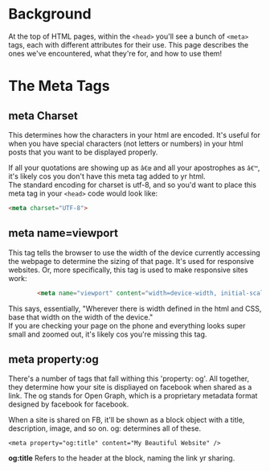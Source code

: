 <!-- TITLE: Meta Tags -->
<!-- SUBTITLE: What they are and how to use them -->

# Background
At the top of HTML pages, within the `<head>` you'll see a bunch of `<meta>`  tags, each with different attributes for their use.  This page describes the ones we've encountered, what they're for, and how to use them!

# The Meta Tags
## meta Charset
This determines how the characters in your html are encoded.  It's useful for when you have special characters (not letters or numbers) in your html posts that you want to be displayed properly.

If all your quotations are showing up as `â€œ` and all your apostrophes as `â€™`, it's likely cos you don't have this meta tag added to yr html.  
The standard encoding for charset is utf-8, and so you'd want to place this meta tag in your `<head>` code would look like:


```html
<meta charset="UTF-8">
```

## meta name=viewport
This tag tells the browser to use the width of the device currently accessing the webpage to determine the sizing of that page.  It's used for responsive websites.  Or, more specifically, this tag is used to make responsive sites work:
```html
        <meta name="viewport" content="width=device-width, initial-scale=1" />
```
This says, essentially, "Wherever there is width defined in the html and CSS, base that width on the width of the device."  
If you are checking your page on the phone and everything looks super small and zoomed out, it's likely cos you're missing this tag.

## meta property:og
There's a number of tags that fall withing this 'property: og'.   All together, they determine how your site is displiayed on facebook when shared as a link.  The og stands for Open Graph, which is a proprietary metadata format designed by facebook for facebook. 

When a site is shared on FB, it'll be shown as a block object with a title, description, image, and so on.  og: determines all of these.
```
<meta property="og:title" content="My Beautiful Website" />
```
**og:title** Refers to the header at the block, naming the link yr sharing.




